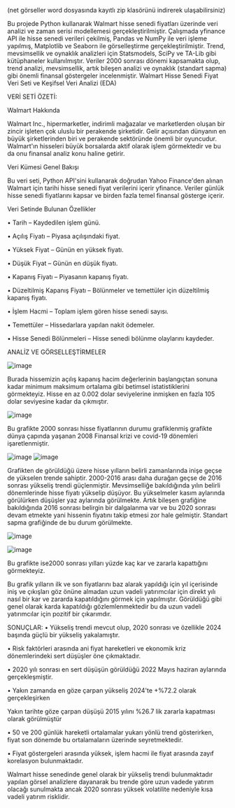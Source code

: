 (net görseller word dosyasında kayıtlı zip klasörünü indirerek ulaşabilirsiniz)

Bu projede Python kullanarak Walmart hisse senedi fiyatları üzerinde veri analizi ve zaman serisi modellemesi gerçekleştirilmiştir. Çalışmada yfinance API ile hisse senedi verileri çekilmiş, Pandas ve NumPy ile veri işleme yapılmış, Matplotlib ve Seaborn ile görselleştirme gerçekleştirilmiştir. Trend, mevsimsellik ve oynaklık analizleri için Statsmodels, SciPy ve TA-Lib gibi kütüphaneler kullanılmıştır. Veriler 2000 sonrası dönemi kapsamakta olup, trend analizi, mevsimsellik, artık bileşen analizi ve oynaklık (standart sapma) gibi önemli finansal göstergeler incelenmiştir.
 Walmart Hisse Senedi Fiyat Veri Seti ve Keşifsel Veri Analizi (EDA)

VERİ SETİ ÖZETİ:

 Walmart Hakkında
 
Walmart Inc., hipermarketler, indirimli mağazalar ve marketlerden oluşan bir zincir işleten çok uluslu bir perakende şirketidir. Gelir açısından dünyanın en büyük şirketlerinden biri ve perakende sektöründe önemli bir oyuncudur. Walmart'ın hisseleri büyük borsalarda aktif olarak işlem görmektedir ve bu da onu finansal analiz konu haline getirir.
 
 Veri Kümesi Genel Bakışı
 
Bu veri seti, Python API'sini kullanarak doğrudan Yahoo Finance'den alınan Walmart için tarihi hisse senedi fiyat verilerini içerir yfinance. Veriler günlük hisse senedi fiyatlarını kapsar ve birden fazla temel finansal gösterge içerir.
 
 Veri Setinde Bulunan Özellikler
 
•	Tarih  – Kaydedilen işlem günü.

•	Açılış Fiyatı  – Piyasa açılışındaki fiyat.

•	Yüksek Fiyat  – Günün en yüksek fiyatı.

•	Düşük Fiyat  – Günün en düşük fiyatı.

•	Kapanış Fiyatı  – Piyasanın kapanış fiyatı.

•	Düzeltilmiş Kapanış Fiyatı  – Bölünmeler ve temettüler için düzeltilmiş kapanış fiyatı.

•	İşlem Hacmi  – Toplam işlem gören hisse senedi sayısı.

•	Temettüler  – Hissedarlara yapılan nakit ödemeler.

•	Hisse Senedi Bölünmeleri  – Hisse senedi bölünme olaylarını kaydeder.

ANALİZ VE GÖRSELLEŞTİRMELER

![image](https://github.com/user-attachments/assets/90fe3604-d69a-4bdd-84a1-18e4256cb720)

Burada hissemizin açılış kapanış hacim değerlerinin başlangıçtan sonuna kadar minimum maksimum ortalama gibi betimsel istatistiklerini görmekteyiz. Hisse en az 0.002 dolar seviyelerine inmişken en fazla 105 dolar seviyesine kadar da çıkmıştır.

![image](https://github.com/user-attachments/assets/2de2873c-7332-4f3c-821a-882f3210f492)

Bu grafikte 2000 sonrası hisse fiyatlarının durumu grafiklenmiş grafikte dünya çapında yaşanan 2008 Finansal krizi ve covid-19 dönemleri işaretlenmiştir.

![image](https://github.com/user-attachments/assets/81cc0ac1-f1e3-48f9-a70f-ac6088944dc7)
![image](https://github.com/user-attachments/assets/5c8b5c12-3025-47a7-afd6-494f59e4e9bf)

Grafikten de görüldüğü üzere hisse yılların belirli zamanlarında inişe geçse de yükselen trende sahiptir. 2000-2016 arası daha durağan geçse de 2016 sonrası yükseliş trendi güçlenmiştir.
Mevsimselliğe bakıldığında yılın belirli dönemlerinde hisse fiyatı yükselip düşüyor. Bu yükselmeler kasım aylarında görülürken düşüşler yaz aylarında görülmekte. Artık bileşen grafiğine bakıldığında 2016 sonrası belirgin bir dalgalanma var ve bu 2020 sonrası devam etmekte yani hissenin fiyatını takip etmesi zor hale gelmiştir. Standart sapma grafiğinde de bu durum görülmekte.

![image](https://github.com/user-attachments/assets/bf7ebcbc-e0fe-4f29-9a3c-1f0980c3edd4)

![image](https://github.com/user-attachments/assets/c71dc0bd-1c95-4702-9d69-5e7aa4382635)

Bu grafikte ise2000 sonrası yılları yüzde kaç kar ve zararla kapattığını görmekteyiz.

Bu grafik yılların ilk ve son fiyatlarını baz alarak yapıldığı için yıl içerisinde iniş ve çıkışları göz önüne almadan uzun vadeli yatırımcılar için direkt yılı nasıl bir kar ve zararda kapatıldığını görmek için yapılmıştır.
Görüldüğü gibi genel olarak karda kapatıldığı gözlemlenmektedir bu da uzun vadeli yatırımcılar için pozitif bir çıkarımdır.

SONUÇLAR:
•	Yükseliş trendi mevcut olup, 2020 sonrası ve özellikle 2024 başında güçlü bir yükseliş yakalamıştır.

•	Risk faktörleri arasında ani fiyat hareketleri ve ekonomik kriz dönemlerindeki sert düşüşler öne çıkmaktadır.

•	2020 yılı sonrası en sert düşüşün görüldüğü 2022 Mayıs haziran aylarında gerçekleşmiştir.

•	Yakın zamanda en göze çarpan yükseliş 2024'te +%72.2 olarak gerçekleşirken

Yakın tarihte göze çarpan düşüşü 2015 yılını %26.7 lik zararla kapatması olarak görülmüştür

•	50 ve 200 günlük hareketli ortalamalar yukarı yönlü trend gösterirken, fiyat son dönemde bu ortalamaların üzerinde seyretmektedir.

•	Fiyat göstergeleri arasında yüksek, işlem hacmi ile fiyat arasında zayıf korelasyon bulunmaktadır.

Walmart hisse senedinde genel olarak bir yükseliş trendi bulunmaktadır yapılan görsel analizlere dayanarak bu trende göre uzun vadede yatırım olacağı sunulmakta ancak 2020 sonrası yüksek volatilite nedeniyle kısa vadeli yatırım risklidir. 
